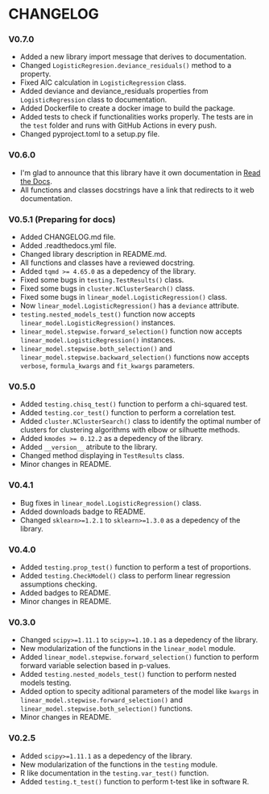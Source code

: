 # CHANGELOG

### V0.7.0

* Added a new library import message that derives to documentation.
* Changed `LogisticRegresion.deviance_residuals()` method to a property.
* Fixed AIC calculation in `LogisticRegression` class.
* Added deviance and deviance_residuals properties from `LogisticRegression` class to documentation.
* Added Dockerfile to create a docker image to build the package.
* Added tests to check if functionalities works properly. The tests are in the `test` folder and runs with GitHub Actions in every push.
* Changed pyproject.toml to a setup.py file.

### V0.6.0

* I'm glad to announce that this library have it own documentation in [Read the Docs](https://estyp.readthedocs.io/en/latest/).
* All functions and classes docstrings have a link that redirects to it web documentation.

### V0.5.1 (Preparing for docs)

* Added CHANGELOG.md file.
* Added .readthedocs.yml file.
* Changed library description in README.md.
* All functions and classes have a reviewed docstring.
* Added `tqmd >= 4.65.0` as a depedency of the library.
* Fixed some bugs in `testing.TestResults()` class.
* Fixed some bugs in `cluster.NClusterSearch()` class.
* Fixed some bugs in `linear_model.LogisticRegression()` class.
* Now `linear_model.LogisticRegression()` has a `deviance` attribute.
* `testing.nested_models_test()` function now accepts `linear_model.LogisticRegression()` instances.
* `linear_model.stepwise.forward_selection()` function now accepts `linear_model.LogisticRegression()` instances.
* `linear_model.stepwise.both_selection()` and `linear_model.stepwise.backward_selection()` functions now accepts `verbose`, `formula_kwargs` and `fit_kwargs`  parameters.

### V0.5.0

* Added `testing.chisq_test()` function to perform a chi-squared test.
* Added `testing.cor_test()` function to perform a correlation test.
* Added `cluster.NClusterSearch()` class to identify the optimal number of clusters for clustering algorithms with elbow or silhuette methods.
* Added `kmodes >= 0.12.2` as a depedency of the library.
* Added `__version__` atribute to the library.
* Changed method displaying in `TestResults` class.
* Minor changes in README.

### V0.4.1

* Bug fixes in `linear_model.LogisticRegression()` class.
* Added downloads badge to README.
* Changed `sklearn>=1.2.1` to `sklearn>=1.3.0` as a depedency of the library.

### V0.4.0

* Added `testing.prop_test()` function to perform a test of proportions.
* Added `testing.CheckModel()` class to perform linear regression assumptions checking.
* Added badges to README.
* Minor changes in README.

### V0.3.0

* Changed `scipy>=1.11.1` to `scipy>=1.10.1` as a depedency of the library.
* New modularization of the functions in the `linear_model` module.
* Added `linear_model.stepwise.forward_selection()` function to perform forward variable selection based in p-values.
* Added `testing.nested_models_test()` function to perform nested models testing.
* Added option to specity aditional parameters of the model like `kwargs` in `linear_model.stepwise.forward_selection()` and `linear_model.stepwise.both_selection()` functions.  
* Minor changes in README.

### V0.2.5

* Added `scipy>=1.11.1` as a depedency of the library.
* New modularization of the functions in the `testing` module.
* R like documentation in the `testing.var_test()` function.
* Added `testing.t_test()` function to perform t-test like in software R.
